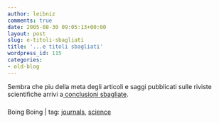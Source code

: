 ```yaml
---
author: leibniz
comments: true
date: 2005-08-30 09:05:13+00:00
layout: post
slug: e-titoli-sbagliati
title: '...e titoli sbagliati'
wordpress_id: 115
categories:
- old-blog
---
```


Sembra che piu della meta degli articoli e saggi pubblicati sulle riviste scientifiche arrivi a[ conclusioni sbagliate](http://www.boingboing.net/2005/08/30/journal_article_50_o.html).  



### 
Boing Boing |  tag: [journals](http://www.technorati.com/tags/journals), [science](http://www.technorati.com/tags/science)

  
  

